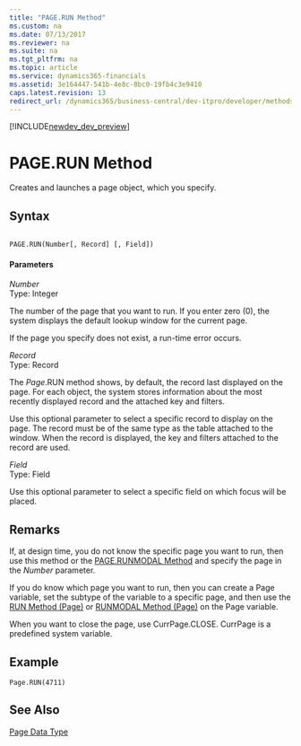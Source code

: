 ```yaml
---
title: "PAGE.RUN Method"
ms.custom: na
ms.date: 07/13/2017
ms.reviewer: na
ms.suite: na
ms.tgt_pltfrm: na
ms.topic: article
ms.service: dynamics365-financials
ms.assetid: 3e164447-541b-4e8c-8bc0-19fb4c3e9410
caps.latest.revision: 13
redirect_url: /dynamics365/business-central/dev-itpro/developer/methods/devenv-al-method-reference
---
```


[!INCLUDE[newdev_dev_preview](../includes/newdev_dev_preview.md)]

# PAGE.RUN Method
Creates and launches a page object, which you specify.  

## Syntax  

```  

PAGE.RUN(Number[, Record] [, Field])  
```  

#### Parameters  
 *Number*  
 Type: Integer  

 The number of the page that you want to run. If you enter zero \(0\), the system displays the default lookup window for the current page.  

 If the page you specify does not exist, a run-time error occurs.  

 *Record*  
 Type: Record  

 The *Page*.RUN method shows, by default, the record last displayed on the page. For each object, the system stores information about the most recently displayed record and the attached key and filters.  

 Use this optional parameter to select a specific record to display on the page. The record must be of the same type as the table attached to the window. When the record is displayed, the key and filters attached to the record are used.  

 *Field*  
 Type: Field  

 Use this optional parameter to select a specific field on which focus will be placed.  

## Remarks  
 If, at design time, you do not know the specific page you want to run, then use this method or the [PAGE.RUNMODAL Method](devenv-PAGE-RUNMODAL-Method.md) and specify the page in the *Number* parameter.  

 If you do know which page you want to run, then you can create a Page variable, set the subtype of the variable to a specific page, and then use the [RUN Method \(Page\)](devenv-RUN-Method-Page.md) or [RUNMODAL Method \(Page\)](devenv-RUNMODAL-Method-Page.md) on the Page variable.  

 When you want to close the page, use CurrPage.CLOSE. CurrPage is a predefined system variable.  

## Example  

```  
Page.RUN(4711)  
```  

## See Also  
 [Page Data Type](../datatypes/devenv-Page-Data-Type.md)
